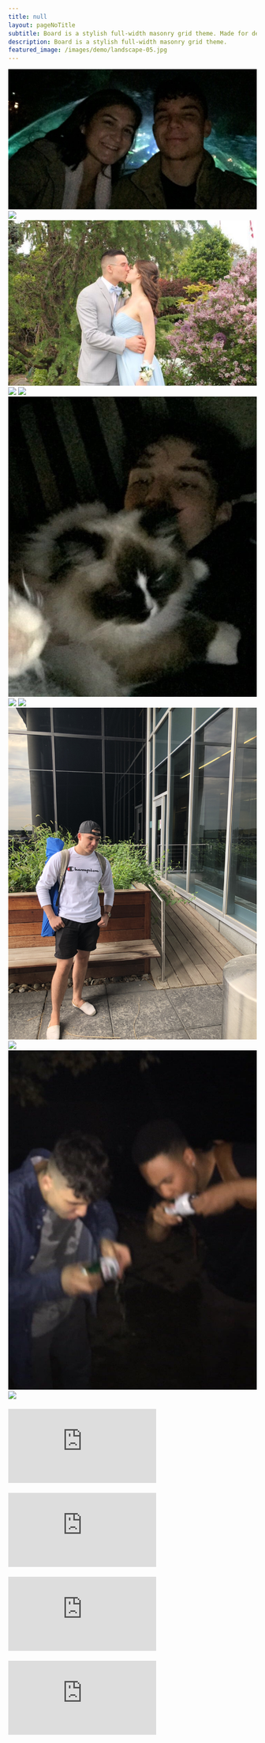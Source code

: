 ```yaml
---
title: null
layout: pageNoTitle
subtitle: Board is a stylish full-width masonry grid theme. Made for designers, artists, photographers and developers to show off their best work.
description: Board is a stylish full-width masonry grid theme.
featured_image: /images/demo/landscape-05.jpg
---
```

<script type="text/javascript">
	console.log("Train by day, Joe Rogan by night!")
</script>

<div class="gallery" data-columns="3">
	<img src="/images/about/me1.JPG">
    <img src="https://media.giphy.com/media/lDmsGbXcCuyOI/giphy.gif">
	<img src="/images/about/me2.JPG">
    <img src="/images/about/IMG_0862.jpg">
    <img src="https://media.giphy.com/media/st8fJ8DagstRm/giphy.gif">
	<img src="/images/about/me4.JPG">
    <img src="https://media.giphy.com/media/W5D9oEAJvOHaE/200.gif">
    <img src="http://45.media.tumblr.com/22af44e126286e681fac01edbbd558da/tumblr_no6dwrhKK41tzye0xo3_1280.gif">
	<!-- <img src="/images/about/me5.JPG"> -->
    <img src="/images/about/IMG_1079.JPG">
    <img src="https://media1.giphy.com/media/R1c7rUJA7uMoM/giphy.gif">
	<img src="/images/about/me6.JPG">
    <img src="https://media.giphy.com/media/bXbwe3elqW9DW/giphy.gif">
</div>



<br>
<div>
<div class="center">
    <iframe class="soundcloud" scrolling="no" frameborder="no" allow="autoplay" src="https://w.soundcloud.com/player/?url=https%3A//api.soundcloud.com/tracks/277279935&color=%23ff5500&auto_play=false&hide_related=false&show_comments=true&show_user=true&show_reposts=false&show_teaser=true&visual=true"></iframe>
    <br>
     <br>
    <iframe class="soundcloud"  scrolling="no" frameborder="no" allow="autoplay" src="https://w.soundcloud.com/player/?url=https%3A//api.soundcloud.com/tracks/593908995&color=%23ff5500&auto_play=false&hide_related=false&show_comments=true&show_user=true&show_reposts=false&show_teaser=true&visual=true"></iframe>
    <br>
     <br>
    <iframe class="soundcloud" scrolling="no" frameborder="no" allow="autoplay" src="https://w.soundcloud.com/player/?url=https%3A//api.soundcloud.com/tracks/168339659&color=%23ff5500&auto_play=false&hide_related=false&show_comments=true&show_user=true&show_reposts=false&show_teaser=true&visual=true"></iframe>
    <br>
     <br>
    <iframe class="soundcloud" scrolling="no" frameborder="no" allow="autoplay" src="https://w.soundcloud.com/player/?url=https%3A//api.soundcloud.com/tracks/315534364&color=%23ff5500&auto_play=false&hide_related=false&show_comments=true&show_user=true&show_reposts=false&show_teaser=true&visual=true"></iframe>
</div>
</div>



<!-- 
## Contact

{% include contact-form.html %} -->